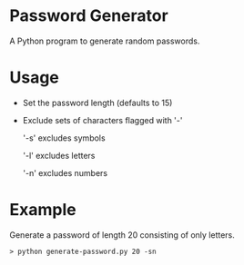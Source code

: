 # Password Generator
A Python program to generate random passwords.

# Usage
- Set the password length (defaults to 15)
- Exclude sets of characters flagged with '-'

  '-s' excludes symbols

  '-l' excludes letters

  '-n' excludes numbers

# Example
Generate a password of length 20 consisting of only letters.

`> python generate-password.py 20 -sn`
